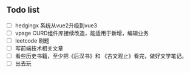 ## Todo list
- [ ] hedgingx 系统从vue2升级到vue3
- [ ] vpage CURD组件库接续改造，能适用于新增，编辑业务
- [ ] leetcode 刷题
- [ ] 写前端技术相关文章
- [ ] 看些历史书籍，至少把《后汉书》和 《古文观止》看完，做好文学笔记。
- [ ] 出去玩
